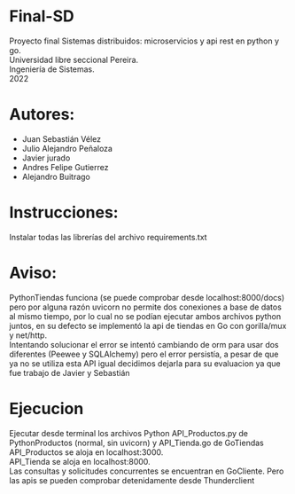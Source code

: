 # Final-SD
<p>Proyecto final Sistemas distribuidos: microservicios y api rest en python y go. <br>
Universidad libre seccional Pereira.<br>
Ingeniería de Sistemas.<br>
2022</p>

# Autores:
- Juan Sebastián Vélez
- Julio Alejandro Peñaloza
- Javier jurado 
- Andres Felipe Gutierrez
- Alejandro Buitrago

# Instrucciones:
Instalar todas las librerías del archivo requirements.txt

# Aviso:
PythonTiendas funciona (se puede comprobar desde localhost:8000/docs) pero por alguna razón uvicorn no permite dos conexiones a base de datos al mismo tiempo, por lo cual no se podían ejecutar ambos archivos python juntos, en su defecto se implementó la api de tiendas en Go con gorilla/mux y net/http. <br>
Intentando solucionar el error se intentó cambiando de orm para usar dos diferentes (Peewee y SQLAlchemy) pero el error persistía, a pesar de que ya no se utiliza esta API igual decidimos dejarla para su evaluacion ya que fue trabajo de Javier y Sebastián

# Ejecucion
Ejecutar desde terminal los archivos Python API_Productos.py de PythonProductos (normal, sin uvicorn) y API_Tienda.go de GoTiendas <br>
API_Productos se aloja en localhost:3000.<br>
API_Tienda se aloja en localhost:8000.<br>
Las consultas y solicitudes concurrentes se encuentran en GoCliente. Pero las apis se pueden comprobar detenidamente desde Thunderclient <br>
